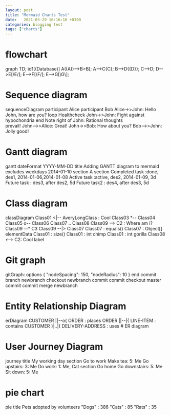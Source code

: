 ```yaml
---
layout: post
title: "Mermaid Charts Test"
date:   2021-03-29 16:16:16 +0300
categories: blogging test
tags: ["charts"]
---
```


# flowchart
<div class="mermaid">
graph TD;
    id1[(Database)]
    A((A))-->B>B];
    A-->C{C};
    B-->D{{D}};
    C-->D;
    D-->E[/E/];
    E-->F[\F/];
    E-->G[\G\];
</div>

# Sequence diagram

<div class="mermaid">
sequenceDiagram
    participant Alice
    participant Bob
    Alice->>John: Hello John, how are you?
    loop Healthcheck
        John->>John: Fight against hypochondria
    end
    Note right of John: Rational thoughts <br/>prevail!
    John-->>Alice: Great!
    John->>Bob: How about you?
    Bob-->>John: Jolly good!
</div>


# Gantt diagram

<div class="mermaid">
gantt
    dateFormat  YYYY-MM-DD
    title Adding GANTT diagram to mermaid
    excludes weekdays 2014-01-10
    section A section
        Completed task            :done,    des1, 2014-01-06,2014-01-08
        Active task               :active,  des2, 2014-01-09, 3d
        Future task               :         des3, after des2, 5d
        Future task2               :         des4, after des3, 5d
</div>

# Class diagram

<div class="mermaid">
classDiagram
Class01 <|-- AveryLongClass : Cool
Class03 *-- Class04
Class05 o-- Class06
Class07 .. Class08
Class09 --> C2 : Where am i?
Class09 --* C3
Class09 --|> Class07
Class07 : equals()
Class07 : Object[] elementData
Class01 : size()
Class01 : int chimp
Class01 : int gorilla
Class08 <--> C2: Cool label
</div>

# Git graph

<div class="mermaid">
gitGraph:
options
{
    "nodeSpacing": 150,
    "nodeRadius": 10
}
end
commit
branch newbranch
checkout newbranch
commit
commit
checkout master
commit
commit
merge newbranch
</div>

# Entity Relationship Diagram
<div class="mermaid">
erDiagram
    CUSTOMER ||--o{ ORDER : places
    ORDER ||--|{ LINE-ITEM : contains
    CUSTOMER }|..|{ DELIVERY-ADDRESS : uses
# ER diagram
</div>

# User Journey Diagram

<div class="mermaid">
journey
    title My working day
    section Go to work
      Make tea: 5: Me
      Go upstairs: 3: Me
      Do work: 1: Me, Cat
    section Go home
      Go downstairs: 5: Me
      Sit down: 5: Me
</div>


# pie chart
<div class="mermaid">
pie title Pets adopted by volunteers
"Dogs" : 386
"Cats" : 85
"Rats" : 35
</div>

